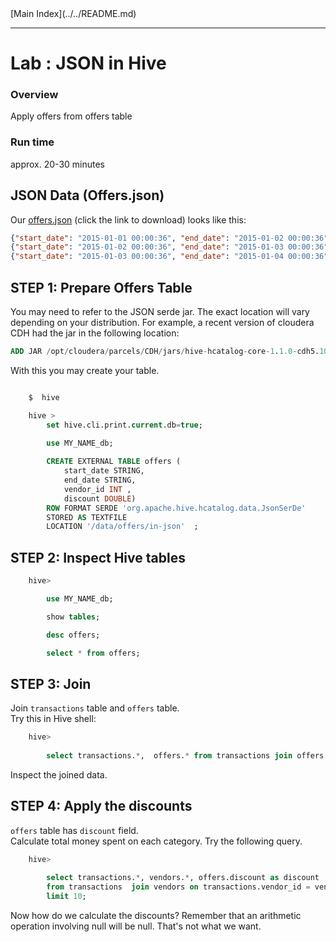 <link rel='stylesheet' href='../../assets/css/main.css'/>
[Main Index](../../README.md)

-----

Lab : JSON in Hive
=================

### Overview
Apply offers from offers table


### Run time
approx. 20-30 minutes

## JSON Data (Offers.json)
Our [offers.json](../../data/cc-data/offers.json) (click the link to download)
looks like this:

```json
{"start_date": "2015-01-01 00:00:36", "end_date": "2015-01-02 00:00:36", "discount": 0.10, "vendor_id": 5}
{"start_date": "2015-01-02 00:00:36", "end_date": "2015-01-03 00:00:36", "discount": 0.05, "vendor_id": 1}
{"start_date": "2015-01-03 00:00:36", "end_date": "2015-01-04 00:00:36", "discount": 0.20, "vendor_id": 2}
```

## STEP 1:  Prepare Offers Table

You may need to refer to the JSON serde jar. The exact location will vary depending on your distribution.
For example, a recent version of cloudera CDH had the jar in the following location:

```sql
ADD JAR /opt/cloudera/parcels/CDH/jars/hive-hcatalog-core-1.1.0-cdh5.10.0.jar
```

With this you may create your table.

```sql

    $  hive

    hive >
        set hive.cli.print.current.db=true;
        
        use MY_NAME_db;

        CREATE EXTERNAL TABLE offers (
            start_date STRING,
            end_date STRING,
            vendor_id INT ,
            discount DOUBLE)
        ROW FORMAT SERDE 'org.apache.hive.hcatalog.data.JsonSerDe'
        STORED AS TEXTFILE
        LOCATION '/data/offers/in-json'  ;
```

## STEP 2:  Inspect Hive tables

```sql
    hive> 

        use MY_NAME_db;

        show tables;

        desc offers;

        select * from offers;
```

## STEP 3:  Join
Join `transactions` table and `offers` table.  
Try this in Hive shell:

```sql
    hive> 
    
        select transactions.*,  offers.* from transactions join offers on (transactions.vendor_id = offers.vendor_id) limit 10; 
```

Inspect the joined data.

## STEP 4:  Apply the discounts
`offers` table has `discount` field.  
Calculate total money spent on each category.  Try the following query.

```sql
    hive> 
    
        select transactions.*, vendors.*, offers.discount as discount 
        from transactions  join vendors on transactions.vendor_id = vendors.id left outer join offers on offers.vendor_id = vendors.id 
        limit 10;
```

Now how do we calculate the discounts?  Remember that an arithmetic operation involving null will be null.  That's not what we want.  



